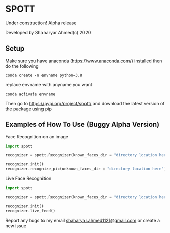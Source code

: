 # SPOTT

Under construction! Alpha release

Developed by Shaharyar Ahmed(c) 2020

## Setup
Make sure you have anaconda (https://www.anaconda.com/) installed then do the following

`conda create -n envname python=3.8` 

replace envname with anyname you want

`conda activate envname`

Then go to https://pypi.org/project/spott/ and download the latest version of the package using pip

## Examples of How To Use (Buggy Alpha Version)

Face Recognition on an image

```python
import spott

recognizer = spott.Recognizer(known_faces_dir = "directory location here", tolerance = 0.6, frame_thickness = 3, font_thickness = 2, model = "hog or cnn or sift")

recognizer.init()
recognizer.recognize_pic(unknown_faces_dir = "directory location here")
```

Live Face Recognition

```python
import spott

recognizer = spott.Recognizer(known_faces_dir = "directory location here", tolerance = 0.6, frame_thickness = 3, font_thickness = 2, model = "hog or cnn or sift")

recognizer.init()
recognizer.live_feed()
```

Report any bugs to my email shaharyar.ahmed1121@gmail.com or create a new issue
